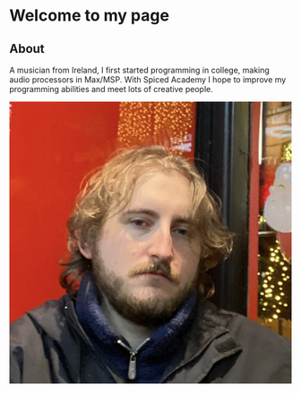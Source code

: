 # Welcome to my page

## About

A musician from Ireland, I first started programming in college, making audio processors in Max/MSP. 
With Spiced Academy I hope to improve my programming abilities and meet lots of creative people.

![ProfilePic](./ProfilePic.jpg)
